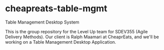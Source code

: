 # cheapreats-table-mgmt
Table Management Desktop System

This is the group repository for the Level Up team for SDEV355 (Agile Delivery Methods). Our client is Ralph Maamari at CheaprEats, and we'll be working on a Table Management Desktop Application. 
